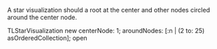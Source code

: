 A star visualization should a root at the center and other nodes circled around the center node.

TLStarVisualization new centerNode: 1; aroundNodes: [:n | (2 to: 25) asOrderedCollection]; open